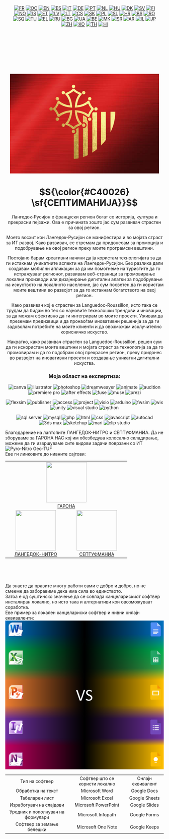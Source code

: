 <p style="margin: 15px;" align="center">
  <a href="https://github.com/Septimania/septimania/blob/main/README_FR.md"><img src="https://upload.wikimedia.org/wikipedia/commons/thumb/c/c3/Flag_of_France.svg/800px-Flag_of_France.svg.png" alt="FR" height="32px"></a>
  <a href="https://github.com/Septimania/septimania/blob/main/README_OC.md"><img src="https://upload.wikimedia.org/wikipedia/commons/thumb/4/45/Flag_of_Occitania.svg/320px-Flag_of_Occitania.svg.png" alt="OC" height="32px"></a>
  <a href="https://github.com/Septimania/septimania/blob/main/README_EN.md"><img src="https://upload.wikimedia.org/wikipedia/commons/thumb/8/83/Flag_of_the_United_Kingdom_%283-5%29.svg/320px-Flag_of_the_United_Kingdom_%283-5%29.svg.png" alt="EN" height="32px"></a>
  <a href="https://github.com/Septimania/septimania/blob/main/README_ES.md"><img src="https://upload.wikimedia.org/wikipedia/commons/thumb/9/9a/Flag_of_Spain.svg/320px-Flag_of_Spain.svg.png?uselang=fr" alt="ES" height="32px"></a>
  <a href="https://github.com/Septimania/septimania/blob/main/README_IT.md"><img src="https://upload.wikimedia.org/wikipedia/commons/thumb/0/03/Flag_of_Italy.svg/320px-Flag_of_Italy.svg.png" alt="IT" height="32px"><a>
  <a href="https://github.com/Septimania/septimania/blob/main/README_DE.md"><img src="https://upload.wikimedia.org/wikipedia/commons/thumb/b/ba/Flag_of_Germany.svg/320px-Flag_of_Germany.svg.png" alt="DE" height="32px"></a>
  <a href="https://github.com/Septimania/septimania/blob/main/README_PT.md"><img src="https://upload.wikimedia.org/wikipedia/commons/thumb/5/5c/Flag_of_Portugal.svg/320px-Flag_of_Portugal.svg.png?uselang=fr" alt="PT" height="32px"></a>
  <a href="https://github.com/Septimania/septimania/blob/main/README_NL.md"><img src="https://upload.wikimedia.org/wikipedia/commons/thumb/2/20/Flag_of_the_Netherlands.svg/320px-Flag_of_the_Netherlands.svg.png" alt="NL" height="32px"></a>
  <a href="https://github.com/Septimania/septimania/blob/main/README_HU.md"><img src="https://upload.wikimedia.org/wikipedia/commons/thumb/c/c1/Flag_of_Hungary.svg/2560px-Flag_of_Hungary.svg.png" alt="HU" height="32px"></a>
  <a href="https://github.com/Septimania/septimania/blob/main/README_DK.md"><img src="https://upload.wikimedia.org/wikipedia/commons/thumb/9/9c/Flag_of_Denmark.svg/2560px-Flag_of_Denmark.svg.png" alt="DK" height="32px"></a>
  <a href="https://github.com/Septimania/septimania/blob/main/README_SV.md"><img src="https://upload.wikimedia.org/wikipedia/commons/thumb/4/4c/Flag_of_Sweden.svg/2560px-Flag_of_Sweden.svg.png" alt="SV" height="32px"></a>
  <a href="https://github.com/Septimania/septimania/blob/main/README_FI.md"><img src="https://upload.wikimedia.org/wikipedia/commons/thumb/b/bc/Flag_of_Finland.svg/2560px-Flag_of_Finland.svg.png" alt="FI" height="32px"></a>
  <a href="https://github.com/Septimania/septimania/blob/main/README_NO.md"><img src="https://upload.wikimedia.org/wikipedia/commons/thumb/d/d9/Flag_of_Norway.svg/2560px-Flag_of_Norway.svg.png" alt="NO" height="32px"></a>
  <a href="https://github.com/Septimania/septimania/blob/main/README_IS.md"><img src="https://upload.wikimedia.org/wikipedia/commons/thumb/c/ce/Flag_of_Iceland.svg/2560px-Flag_of_Iceland.svg.png" alt="IS" height="32px"></a>
  <a href="https://github.com/Septimania/septimania/blob/main/README_ET.md"><img src="https://upload.wikimedia.org/wikipedia/commons/thumb/8/8f/Flag_of_Estonia.svg/langfr-2880px-Flag_of_Estonia.svg.png" alt="ET" height="32px"></a>
  <a href="https://github.com/Septimania/septimania/blob/main/README_LV.md"><img src="https://upload.wikimedia.org/wikipedia/commons/thumb/8/84/Flag_of_Latvia.svg/langfr-2880px-Flag_of_Latvia.svg.png" alt="LV" height="32px"></a>
  <a href="https://github.com/Septimania/septimania/blob/main/README_LT.md"><img src="https://upload.wikimedia.org/wikipedia/commons/thumb/1/11/Flag_of_Lithuania.svg/langfr-2880px-Flag_of_Lithuania.svg.png" alt="LT" height="32px"></a>
  <a href="https://github.com/Septimania/septimania/blob/main/README_CS.md"><img src="https://upload.wikimedia.org/wikipedia/commons/thumb/c/cb/Flag_of_the_Czech_Republic.svg/langfr-2880px-Flag_of_the_Czech_Republic.svg.png" alt="CS" height="32px"></a>
  <a href="https://github.com/Septimania/septimania/blob/main/README_SK.md"><img src="https://upload.wikimedia.org/wikipedia/commons/thumb/e/e6/Flag_of_Slovakia.svg/langfr-2880px-Flag_of_Slovakia.svg.png" alt="SK" height="32px"></a>
  <a href="https://github.com/Septimania/septimania/blob/main/README_PL.md"><img src="https://upload.wikimedia.org/wikipedia/commons/thumb/1/12/Flag_of_Poland.svg/langfr-2880px-Flag_of_Poland.svg.png" alt="PL" height="32px"></a>
  <a href="https://github.com/Septimania/septimania/blob/main/README_SL.md"><img src="https://upload.wikimedia.org/wikipedia/commons/thumb/f/f0/Flag_of_Slovenia.svg/langfr-2880px-Flag_of_Slovenia.svg.png" alt="SL" height="32px"></a>
  <a href="https://github.com/Septimania/septimania/blob/main/README_HR.md"><img src="https://upload.wikimedia.org/wikipedia/commons/thumb/1/1b/Flag_of_Croatia.svg/langfr-2880px-Flag_of_Croatia.svg.png" alt="HR" height="32px"></a>
  <a href="https://github.com/Septimania/septimania/blob/main/README_BS.md"><img src="https://upload.wikimedia.org/wikipedia/commons/thumb/b/bf/Flag_of_Bosnia_and_Herzegovina.svg/langfr-2880px-Flag_of_Bosnia_and_Herzegovina.svg.png" alt="BS" height="32px"></a>
  <a href="https://github.com/Septimania/septimania/blob/main/README_RO.md"><img src="https://upload.wikimedia.org/wikipedia/commons/thumb/7/73/Flag_of_Romania.svg/langfr-2880px-Flag_of_Romania.svg.png" alt="RO" height="32px"></a>
  <a href="https://github.com/Septimania/septimania/blob/main/README_SQ.md"><img src="https://upload.wikimedia.org/wikipedia/commons/thumb/3/36/Flag_of_Albania.svg/langfr-2880px-Flag_of_Albania.svg.png" alt="SQ" height="32px"></a>
  <a href="https://github.com/Septimania/septimania/blob/main/README_TU.md"><img src="https://upload.wikimedia.org/wikipedia/commons/thumb/b/b4/Flag_of_Turkey.svg/langfr-2880px-Flag_of_Turkey.svg.png" alt="TU" height="32px"></a>
  <a href="https://github.com/Septimania/septimania/blob/main/README_EL.md"><img src="https://upload.wikimedia.org/wikipedia/commons/thumb/5/5c/Flag_of_Greece.svg/langfr-2880px-Flag_of_Greece.svg.png" alt="EL" height="32px"></a>
  <a href="https://github.com/Septimania/septimania/blob/main/README_RU.md"><img src="https://upload.wikimedia.org/wikipedia/commons/thumb/f/f3/Flag_of_Russia.svg/langfr-2880px-Flag_of_Russia.svg.png" alt="RU" height="32px"></a>
  <a href="https://github.com/Septimania/septimania/blob/main/README_BG.md"><img src="https://upload.wikimedia.org/wikipedia/commons/thumb/9/9a/Flag_of_Bulgaria.svg/langfr-2880px-Flag_of_Bulgaria.svg.png" alt="BG" height="32px"></a>
  <a href="https://github.com/Septimania/septimania/blob/main/README_UA.md"><img src="https://upload.wikimedia.org/wikipedia/commons/thumb/4/49/Flag_of_Ukraine.svg/langfr-2880px-Flag_of_Ukraine.svg.png" alt="UA" height="32px"></a>
  <a href="https://github.com/Septimania/septimania/blob/main/README_BE.md"><img src="https://upload.wikimedia.org/wikipedia/commons/thumb/8/85/Flag_of_Belarus.svg/langfr-2880px-Flag_of_Belarus.svg.png" alt="BE" height="32px"></a>
  <a href="https://github.com/Septimania/septimania/blob/main/README_MK.md"><img src="https://upload.wikimedia.org/wikipedia/commons/thumb/7/79/Flag_of_North_Macedonia.svg/langfr-2880px-Flag_of_North_Macedonia.svg.png" alt="MK" height="32px"></a>
  <a href="https://github.com/Septimania/septimania/blob/main/README_SR.md"><img src="https://upload.wikimedia.org/wikipedia/commons/thumb/f/ff/Flag_of_Serbia.svg/langfr-2880px-Flag_of_Serbia.svg.png" alt="SR" height="32px"></a>
  <a href="https://github.com/Septimania/septimania/blob/main/README_AR.md"><img src="https://upload.wikimedia.org/wikipedia/commons/thumb/2/2b/Flag_of_the_Arab_League.svg/langfr-2880px-Flag_of_the_Arab_League.svg.png" alt="AR" height="32px"></a>
  <a href="https://github.com/Septimania/septimania/blob/main/README_IL.md"><img src="https://upload.wikimedia.org/wikipedia/commons/thumb/d/d4/Flag_of_Israel.svg/langfr-2880px-Flag_of_Israel.svg.png" alt="IL" height="32px"></a>
  <a href="https://github.com/Septimania/septimania/blob/main/README_JP.md"><img src="https://upload.wikimedia.org/wikipedia/commons/thumb/9/9e/Flag_of_Japan.svg/langfr-2880px-Flag_of_Japan.svg.png" alt="JP" height="32px"></a>
  <a href="https://github.com/Septimania/septimania/blob/main/README_ZH.md"><img src="https://upload.wikimedia.org/wikipedia/commons/thumb/f/fa/Flag_of_the_People%27s_Republic_of_China.svg/langfr-2880px-Flag_of_the_People%27s_Republic_of_China.svg.png" alt="ZH" height="32px"></a>
  <a href="https://github.com/Septimania/septimania/blob/main/README_KO.md"><img src="https://upload.wikimedia.org/wikipedia/commons/thumb/0/09/Flag_of_South_Korea.svg/langfr-2880px-Flag_of_South_Korea.svg.png" alt="KO" height="32px"></a>
  <a href="https://github.com/Septimania/septimania/blob/main/README_TH.md"><img src="https://upload.wikimedia.org/wikipedia/commons/thumb/a/a9/Flag_of_Thailand.svg/langfr-2880px-Flag_of_Thailand.svg.png" alt="TH" height="32px"></a>
  <a href="https://github.com/Septimania/septimania/blob/main/README_HI.md"><img src="https://upload.wikimedia.org/wikipedia/commons/thumb/4/41/Flag_of_India.svg/langfr-2880px-Flag_of_India.svg.png" alt="HI" height="32px"></a>
</p>

<br />
<br />
<br />
<br />
<br />
<br />
<br />
<p style="margin: 15px;" align="center">
  <img src="https://github.com/Septimania/septimania/blob/main/Drapeau.png">
</p>

# $${\color{#C40026} \sf{СЕПТИМАНИЈА}}$$

<p style="margin: 15px;" align="center">
<div align="center">Лангедок-Русијон е француски регион богат со историја, култура и прекрасни пејзажи. Ова е причината зошто јас сум развивач страстен за овој регион.<br />

Моето восхит кон Лангедок-Русијон се манифестира и во мојата страст за ИТ развој. Како развивач, се стремам да придонесам за промоција и подобрување на овој регион преку моите програмски вештини.<br />

Постојано барам креативни начини да ја користам технологијата за да ги истакнам уникатните аспекти на Лангедок-Русијон. Без разлика дали создавам мобилни апликации за да им помогнеме на туристите да го истражуваат регионот, развивам веб-страници за промовирање локални производи или дизајнирање дигитални алатки за подобрување на искуството на локалното население, јас сум посветен да ги користам моите вештини во развојот за да го истакнам богатството на овој регион.<br />

Како развивач кој е страстен за Languedoc-Roussillon, исто така се трудам да бидам во тек со најновите технолошки трендови и иновации, за да можам ефективно да ги интегрирам во моите проекти. Уживам да преземам предизвици и да пронаоѓам иновативни решенија за да ги задоволам потребите на моите клиенти и да овозможам исклучително корисничко искуство.<br />

Накратко, како развивач страстен за Languedoc-Roussillon, решен сум да ги искористам моите вештини и мојата страст за технологија за да го промовирам и да го подобрам овој прекрасен регион, преку придонес во развојот на иновативни проекти и создавање уникатни дигитални искуства.</div>
</p>

<h3 align="center">Моја област на експертиза:</h3>

<p align="center"> 
<img src="https://upload.wikimedia.org/wikipedia/commons/0/08/Canva_icon_2021.svg" alt="canva" width="40" height="40"/>
<img src="https://www.vectorlogo.zone/logos/adobe_illustrator/adobe_illustrator-icon.svg" alt="illustrator" width="40" height="40"/>
<img src="https://upload.wikimedia.org/wikipedia/commons/thumb/a/af/Adobe_Photoshop_Mobile_icon.svg/1049px-Adobe_Photoshop_Mobile_icon.svg.png" alt="photoshop" width="40" height="40"/>
<img src="https://seeklogo.com/images/A/adobe-dreamweaver-cc-logo-715C7C7988-seeklogo.com.png" alt="dreamweaver" width="40" height="40"/>
<img src="https://upload.wikimedia.org/wikipedia/commons/thumb/e/e3/Adobe_Animate_CC_icon.svg/788px-Adobe_Animate_CC_icon.svg.png" alt="animate" width="40" height="40"/>
<img src="https://upload.wikimedia.org/wikipedia/commons/thumb/1/19/Adobe_Audition_CC_icon.svg/2101px-Adobe_Audition_CC_icon.svg.png" alt="audition" width="40" height="40"/>
<img src="https://encrypted-tbn0.gstatic.com/images?q=tbn:ANd9GcQ1Ztq4WCf8G42MvCnJpdFKRk__uLdm3m9U11TfFRlfWbBqTqVEHIb8jhmiOwbDQG_DSuM&usqp=CAU" alt="premiere pro" width="40" height="40"/>
<img src="https://upload.wikimedia.org/wikipedia/commons/thumb/2/29/Adobe_After_Effects_CC_icon.png/492px-Adobe_After_Effects_CC_icon.png" alt="after effects" width="40" height="40"/>
<img src="https://cdn4.iconfinder.com/data/icons/logos-and-brands/512/13_Fuse_Adobe_logo_logos-512.png" alt="fuse" width="40" height="40"/>
<img src="https://upload.wikimedia.org/wikipedia/commons/thumb/f/f5/Adobe_Muse_CC_icon.svg/1050px-Adobe_Muse_CC_icon.svg.png" alt="muse" width="40" height="40"/>
<img src="https://cdn.icon-icons.com/icons2/313/PNG/512/Prezi_34270.png" alt="prezi" width="40" height="40"/> 
</p>

<p align="center"> 
<img src="https://www.flexsim.com/wp-content/uploads/2020/04/FlexSim-XMark-1.png" alt="flexsim" width="40" height="40"/>
<img src="https://e7.pngegg.com/pngimages/132/456/png-clipart-microsoft-publisher-publisher-2010-microsoft-office-2010-microsoft-excel-microsoft-blue-text-thumbnail.png" alt="publisher" width="40" height="40"/>
<img src="https://www.gezginler.net/indir/resim-grafik/microsoft-access-2010-runtime-1341560091.png" alt="access" width="40" height="40"/>
<img src="https://files.softicons.com/download/application-icons/office-2010-icons-by-deleket/png/512x512/Microsoft-Office-Project.png" alt="project" width="40" height="40"/>
<img src="https://files.softicons.com/download/application-icons/office-2010-icons-by-deleket/png/512x512/Microsoft-Office-Visio.png" alt="visio" width="40" height="40"/>
<img src="https://cdn.icon-icons.com/icons2/159/PNG/256/arduino_22429.png" alt="arduino" width="40" height="40"/>
<img src="https://yt3.googleusercontent.com/ytc/AIf8zZSBIHjj646mGBCfoxCZd7VcBCbx1zD3DEBy71qI=s900-c-k-c0x00ffffff-no-rj" alt="fwsim" width="40" height="40"/>
<img src="https://cdn4.iconfinder.com/data/icons/logos-and-brands/512/380_Wix_logo-512.png" alt="wix" width="40" height="40"/>
<img src="https://cdn-icons-png.flaticon.com/512/5969/5969346.png" alt="unity" width="40" height="40"/>
<img src="https://upload.wikimedia.org/wikipedia/commons/thumb/5/59/Visual_Studio_Icon_2019.svg/2060px-Visual_Studio_Icon_2019.svg.png" alt="visual studio" width="40" height="40"/>
<img src="https://upload.wikimedia.org/wikipedia/commons/thumb/c/c3/Python-logo-notext.svg/1869px-Python-logo-notext.svg.png" alt="python" width="40" height="40"/>
</p>

<p align="center"> 
<img src="https://cyclr.com/wp-content/uploads/2022/03/ext-550.png" alt="sql server" width="40" height="40"/>
<img src="https://cdn4.iconfinder.com/data/icons/logos-3/181/MySQL-512.png" alt="mysql" width="40" height="40"/>
<img src="https://cdn-icons-png.flaticon.com/512/5968/5968332.png" alt="php" width="40" height="40"/>
<img src="https://cdn-icons-png.flaticon.com/512/732/732212.png" alt="html" width="40" height="40"/>
<img src="https://www.seekpng.com/png/full/141-1415372_css3-icon-png.png" alt="css" width="40" height="40"/>
<img src="https://iconape.com/wp-content/png_logo_vector/javascript-logo.png" alt="javascript" width="40" height="40"/>
<img src="https://play-lh.googleusercontent.com/y92LD5c5rdlNfquCy-YPNIvdnS4ISEL05wickp28OLya8WlmWQwXfAP0Yys9iTssny3K=w240-h480-rw" alt="autocad" width="40" height="40"/>
<img src="https://www.altam.fr/wp-content/uploads/2024/01/autodesk-3ds-max-small-social-400.png" alt="3ds max" width="40" height="40"/>
<img src="https://cdn.icon-icons.com/icons2/195/PNG/256/Google_Sketchup_23504.png" alt="sketchup" width="40" height="40"/>
<img src="https://toppng.com/uploads/preview/mari-logo-rgb-foundry-mari-logo-1156286701534oyfve948.png" alt="mari" width="40" height="40"/>
<img src="https://www.versluis.com/wp-content/uploads/2021/02/CSP-Clip-Studio-Icon.png" alt="clip studio" width="40" height="40"/>
</p>
<p>
  Благодарение на лаптопите ЛАНГЕДОК-НИТРО и СЕПТУФМАНИА. Да не зборуваме за ГАРОНА НАС кој им обезбедува колосално складирање, можеме да ги извршуваме сите видови задачи поврзани со ИТ
  <br>
  <img src="https://github.com/Septimania/septimania/blob/main/Composition-2.gif" alt="Pyro-Nitro Geo-TUF">
  <br>
  Еве ги линковите до нивните сајтови:
  <br>
  <div align="center">
    <table>
      <tbody>
        <tr>
          <td width="180px" align="center" style="text-align:center;" colspan="2">
            <a href="https://synologygaronne.wixsite.com/synologygaronne">
              <img src="https://static.wixstatic.com/media/2cee29_31ae9c2953a54ff388ed0791e702ede6~mv2.png/v1/fill/w_160,h_160,al_c,q_85,usm_0.66_1.00_0.01,enc_auto/2cee29_31ae9c2953a54ff388ed0791e702ede6~mv2.png" width="128" height="128"/>
              <br>
              ГАРОНА
            </a>
          </td>
        </tr>
        <tr>
          <td width="180px" align="center" style="text-align:center;">
            <a href="https://languedocnitro.wixsite.com/languedoc-nitro">
              <img src="https://static.wixstatic.com/media/8e943e_ffda711e2f67497db875ad20d70c81cd~mv2.png/v1/fill/w_161,h_161,al_c,q_85,usm_0.66_1.00_0.01,enc_auto/unnamed.png" width="128" height="128"/>
              <br>
              ЛАНГЕДОК-НИТРО
            </a>
          </td>
           <td width="180px" align="center" style="text-align:center;">
            <a href="https://septufmanie.wixsite.com/septufmanie">
              <img src="https://static.wixstatic.com/media/9f8d77_a45ac70303364243a13a49791b768e98~mv2.png/v1/fill/w_161,h_161,al_c,q_85,usm_0.66_1.00_0.01,enc_auto/unnamed.png" width="128" height="128"/>
              <br>
              СЕПТУФМАНИА
            </a>
          </td>
        </tr>
      </tbody>
    </table>
  </div>
</p>
<br/>
<br/>
<br/>
<p>
  Да знаете да правите многу работи сами е добро и добро, но не смееме да заборавиме дека има сила во единството.<br/>
  Затоа е од суштинско значење да се совлада канцеларискиот софтвер инсталиран локално, но исто така и алтернативи кои овозможуваат соработка.<br/>
  Еве пример за локален канцелариски софтвер и нивни онлајн еквиваленти: <br/>
  <img src="https://github.com/Septimania/septimania/blob/main/microsoft vs google.png">
  <br>
  <div align="center">
    <table>
      <tbody>
        <tr>
		  <td align="center" style="text-align:center;">
            Тип на софтвер
          </td>
          <td align="center" style="text-align:center;">
            Софтвер што се користи локално
          </td>
          <td align="center" style="text-align:center;">
            Онлајн еквивалент
          </td>
        </tr>
        <tr>
          <td align="center" style="text-align:center;">
            Обработка на текст
          </td>
          <td align="center" style="text-align:center;">
            Microsoft Word
          </td>
          <td align="center" style="text-align:center;">
            Google Docs
          </td>
        </tr>
        <tr>
          <td align="center" style="text-align:center;">
            Табеларен лист
          </td>
          <td align="center" style="text-align:center;">
            Microsoft Excel
          </td>
          <td align="center" style="text-align:center;">
            Google Sheets
          </td>
        </tr>
        <tr>
          <td align="center" style="text-align:center;">
            Изработувач на слајдови
          </td>
          <td align="center" style="text-align:center;">
            Microsoft PowerPoint
          </td>
          <td align="center" style="text-align:center;">
            Google Slides
          </td>
        </tr>
        <tr>
          <td align="center" style="text-align:center;">
            Уредник и пополнувач на формулари
          </td>
          <td align="center" style="text-align:center;">
            Microsoft Infopath
          </td>
          <td align="center" style="text-align:center;">
            Google Forms
          </td>
        </tr>
        <tr>
          <td align="center" style="text-align:center;">
            Софтвер за земање белешки
          </td>
          <td align="center" style="text-align:center;">
            Microsoft One Note
          </td>
          <td align="center" style="text-align:center;">
            Google Keeps
          </td>
        </tr>
      </tbody>
    </table>
  </div>
</p>
<br/>
<br/>
<br/>
